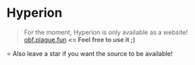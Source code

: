 # Hyperion

> For the moment, Hyperion is only available as a website! <br>
> [obf.plague.fun](https://obf.plague.fun) **<= Feel free to use it ;)**<br>

⭐ Also leave a star if you want the source to be available!
